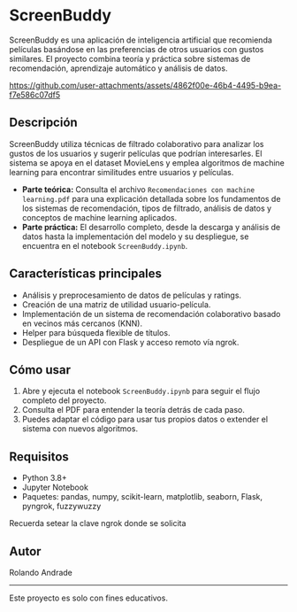 # ScreenBuddy

ScreenBuddy es una aplicación de inteligencia artificial que recomienda películas basándose en las preferencias de otros usuarios con gustos similares. El proyecto combina teoría y práctica sobre sistemas de recomendación, aprendizaje automático y análisis de datos.



https://github.com/user-attachments/assets/4862f00e-46b4-4495-b9ea-f7e586c07df5



## Descripción

ScreenBuddy utiliza técnicas de filtrado colaborativo para analizar los gustos de los usuarios y sugerir películas que podrían interesarles. El sistema se apoya en el dataset MovieLens y emplea algoritmos de machine learning para encontrar similitudes entre usuarios y películas.

- **Parte teórica:** Consulta el archivo `Recomendaciones con machine learning.pdf` para una explicación detallada sobre los fundamentos de los sistemas de recomendación, tipos de filtrado, análisis de datos y conceptos de machine learning aplicados.
- **Parte práctica:** El desarrollo completo, desde la descarga y análisis de datos hasta la implementación del modelo y su despliegue, se encuentra en el notebook `ScreenBuddy.ipynb`.

## Características principales
- Análisis y preprocesamiento de datos de películas y ratings.
- Creación de una matriz de utilidad usuario-película.
- Implementación de un sistema de recomendación colaborativo basado en vecinos más cercanos (KNN).
- Helper para búsqueda flexible de títulos.
- Despliegue de un API con Flask y acceso remoto vía ngrok.

## Cómo usar
1. Abre y ejecuta el notebook `ScreenBuddy.ipynb` para seguir el flujo completo del proyecto.
2. Consulta el PDF para entender la teoría detrás de cada paso.
3. Puedes adaptar el código para usar tus propios datos o extender el sistema con nuevos algoritmos.

## Requisitos
- Python 3.8+
- Jupyter Notebook
- Paquetes: pandas, numpy, scikit-learn, matplotlib, seaborn, Flask, pyngrok, fuzzywuzzy

Recuerda setear la clave ngrok donde se solicita


## Autor
Rolando Andrade

---

Este proyecto es solo con fines educativos.
